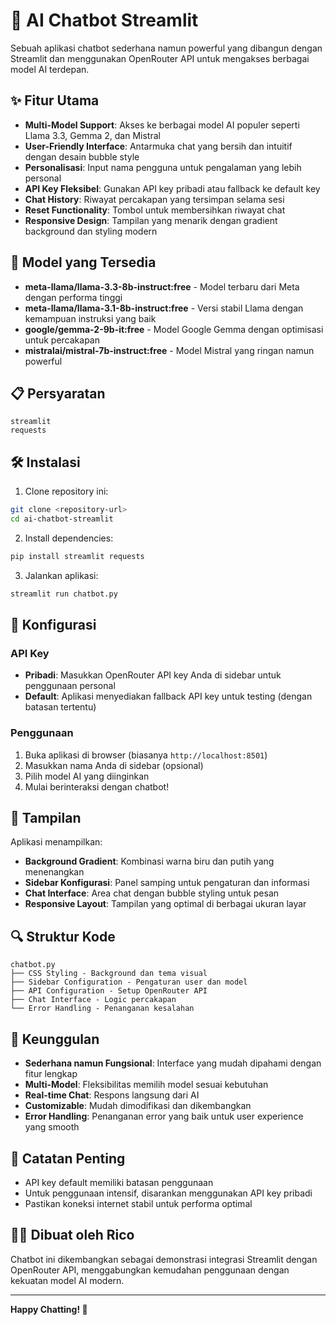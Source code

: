 # 🧠 AI Chatbot Streamlit

Sebuah aplikasi chatbot sederhana namun powerful yang dibangun dengan Streamlit dan menggunakan OpenRouter API untuk mengakses berbagai model AI terdepan.

## ✨ Fitur Utama

- **Multi-Model Support**: Akses ke berbagai model AI populer seperti Llama 3.3, Gemma 2, dan Mistral
- **User-Friendly Interface**: Antarmuka chat yang bersih dan intuitif dengan desain bubble style
- **Personalisasi**: Input nama pengguna untuk pengalaman yang lebih personal
- **API Key Fleksibel**: Gunakan API key pribadi atau fallback ke default key
- **Chat History**: Riwayat percakapan yang tersimpan selama sesi
- **Reset Functionality**: Tombol untuk membersihkan riwayat chat
- **Responsive Design**: Tampilan yang menarik dengan gradient background dan styling modern

## 🚀 Model yang Tersedia

- **meta-llama/llama-3.3-8b-instruct:free** - Model terbaru dari Meta dengan performa tinggi
- **meta-llama/llama-3.1-8b-instruct:free** - Versi stabil Llama dengan kemampuan instruksi yang baik
- **google/gemma-2-9b-it:free** - Model Google Gemma dengan optimisasi untuk percakapan
- **mistralai/mistral-7b-instruct:free** - Model Mistral yang ringan namun powerful

## 📋 Persyaratan

```
streamlit
requests
```

## 🛠️ Instalasi

1. Clone repository ini:
```bash
git clone <repository-url>
cd ai-chatbot-streamlit
```

2. Install dependencies:
```bash
pip install streamlit requests
```

3. Jalankan aplikasi:
```bash
streamlit run chatbot.py
```

## 🔧 Konfigurasi

### API Key
- **Pribadi**: Masukkan OpenRouter API key Anda di sidebar untuk penggunaan personal
- **Default**: Aplikasi menyediakan fallback API key untuk testing (dengan batasan tertentu)

### Penggunaan
1. Buka aplikasi di browser (biasanya `http://localhost:8501`)
2. Masukkan nama Anda di sidebar (opsional)
3. Pilih model AI yang diinginkan
4. Mulai berinteraksi dengan chatbot!

## 🎨 Tampilan

Aplikasi menampilkan:

- **Background Gradient**: Kombinasi warna biru dan putih yang menenangkan
- **Sidebar Konfigurasi**: Panel samping untuk pengaturan dan informasi
- **Chat Interface**: Area chat dengan bubble styling untuk pesan
- **Responsive Layout**: Tampilan yang optimal di berbagai ukuran layar

## 🔍 Struktur Kode

```
chatbot.py
├── CSS Styling - Background dan tema visual
├── Sidebar Configuration - Pengaturan user dan model
├── API Configuration - Setup OpenRouter API
├── Chat Interface - Logic percakapan
└── Error Handling - Penanganan kesalahan
```

## 🌟 Keunggulan

- **Sederhana namun Fungsional**: Interface yang mudah dipahami dengan fitur lengkap
- **Multi-Model**: Fleksibilitas memilih model sesuai kebutuhan
- **Real-time Chat**: Respons langsung dari AI
- **Customizable**: Mudah dimodifikasi dan dikembangkan
- **Error Handling**: Penanganan error yang baik untuk user experience yang smooth

## 🚨 Catatan Penting

- API key default memiliki batasan penggunaan
- Untuk penggunaan intensif, disarankan menggunakan API key pribadi
- Pastikan koneksi internet stabil untuk performa optimal

## 👨‍💻 Dibuat oleh Rico

Chatbot ini dikembangkan sebagai demonstrasi integrasi Streamlit dengan OpenRouter API, menggabungkan kemudahan penggunaan dengan kekuatan model AI modern.

---

**Happy Chatting! 🎉**
